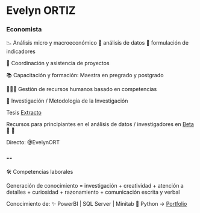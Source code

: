 # Evelyn ORTIZ
### Economista



📉  Análisis micro y macroeconómico         🧾 análisis de datos         📍 formulación de indicadores

📏 Coordinación y asistencia de proyectos

📚  Capacitación y formación: Maestra en pregrado y postgrado

🧑‍🤝‍🧑 Gestión de recursos humanos basado en competencias

📝 Investigación / Metodologia de la Investigación   

Tesis  [Extracto](https://github.com/EvelynOr/EvelynOr/tree/main/Tesis)

Recursos para principiantes en el análisis de datos / investigadores en [Beta](https://sites.google.com/view/ie-ad-beta?usp=sharing) 🎊 🌟

Directo: @EvelynORT

### --

🛠️ Competencias laborales 

   Generación de conocimiento = investigación + creatividad + atención a detalles + curiosidad + razonamiento + comunicación escrita y verbal  
 
   Conocimiento de:  ✨ PowerBI   |  SQL Server  |   Minitab      🐍 Python  →    [Portfolio](https://github.com/EvelynOr/4.Portafolio)
   
 
